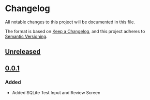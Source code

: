 # Changelog

All notable changes to this project will be documented in this file.

The format is based on [Keep a Changelog](https://keepachangelog.com/en/1.0.0/),
and this project adheres to [Semantic Versioning](https://semver.org/spec/v2.0.0.html).

## [Unreleased]

## [0.0.1]

### Added

- Added SQLite Test Input and Review Screen



[unreleased]: https://github.com/bot-fluttercrew/lupiter/compare/v0.0.1...HEAD
[0.0.1]: https://github.com/bot-fluttercrew/lupiter/releases/tag/v0.0.1